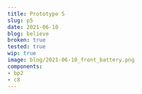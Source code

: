 ```yaml
---
title: Prototype 5
slug: p5
date: 2021-06-10
blog: believe
broken: true
tested: true
wip: true
image: blog/2021-06-10_front_battery.png
components:
- bp2
- c8
---
```

